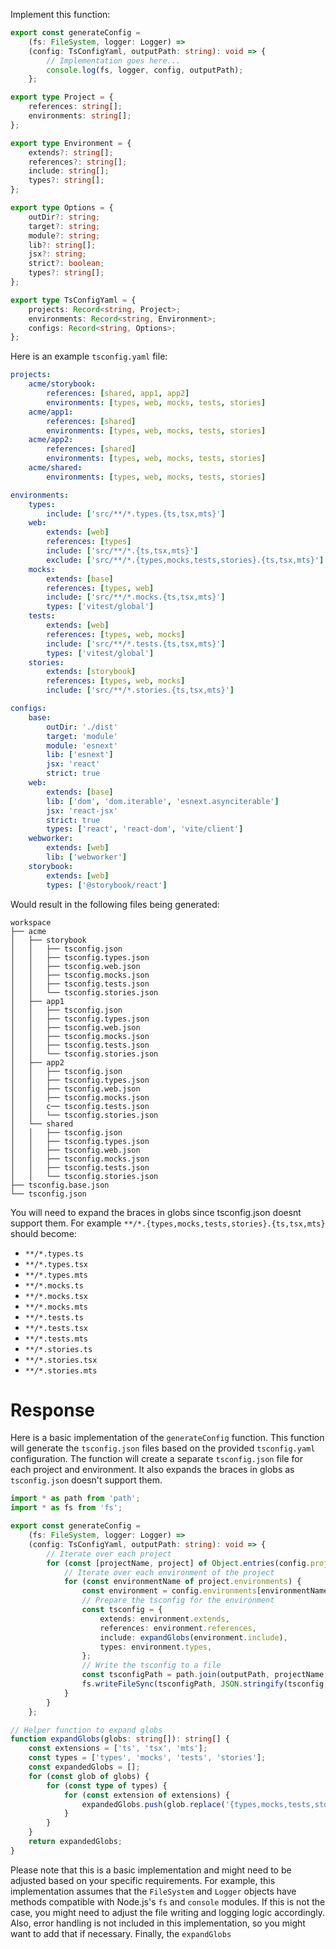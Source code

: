 Implement this function:

```ts
export const generateConfig =
	(fs: FileSystem, logger: Logger) =>
	(config: TsConfigYaml, outputPath: string): void => {
		// Implementation goes here...
		console.log(fs, logger, config, outputPath);
	};

export type Project = {
	references: string[];
	environments: string[];
};

export type Environment = {
	extends?: string[];
	references?: string[];
	include: string[];
	types?: string[];
};

export type Options = {
	outDir?: string;
	target?: string;
	module?: string;
	lib?: string[];
	jsx?: string;
	strict?: boolean;
	types?: string[];
};

export type TsConfigYaml = {
	projects: Record<string, Project>;
	environments: Record<string, Environment>;
	configs: Record<string, Options>;
};
```

Here is an example `tsconfig.yaml` file:

```yaml
projects:
    acme/storybook:
        references: [shared, app1, app2]
        environments: [types, web, mocks, tests, stories]
    acme/app1:
        references: [shared]
        environments: [types, web, mocks, tests, stories]
    acme/app2:
        references: [shared]
        environments: [types, web, mocks, tests, stories]
    acme/shared:
        environments: [types, web, mocks, tests, stories]

environments:
    types:
        include: ['src/**/*.types.{ts,tsx,mts}']
    web:
        extends: [web]
        references: [types]
        include: ['src/**/*.{ts,tsx,mts}']
        exclude: ['src/**/*.{types,mocks,tests,stories}.{ts,tsx,mts}']
    mocks:
        extends: [base]
        references: [types, web]
        include: ['src/**/*.mocks.{ts,tsx,mts}']
        types: ['vitest/global']
    tests:
        extends: [web]
        references: [types, web, mocks]
        include: ['src/**/*.tests.{ts,tsx,mts}']
        types: ['vitest/global']
    stories:
        extends: [storybook]
        references: [types, web, mocks]
        include: ['src/**/*.stories.{ts,tsx,mts}']

configs:
    base:
        outDir: './dist'
        target: 'module'
        module: 'esnext'
        lib: ['esnext']
        jsx: 'react'
        strict: true
    web:
        extends: [base]
        lib: ['dom', 'dom.iterable', 'esnext.asynciterable']
        jsx: 'react-jsx'
        strict: true
        types: ['react', 'react-dom', 'vite/client']
    webworker:
        extends: [web]
        lib: ['webworker']
    storybook:
        extends: [web]
        types: ['@storybook/react']
```

Would result in the following files being generated:

```shell
workspace
├── acme
│   ├── storybook
│   │   ├── tsconfig.json
│   │   ├── tsconfig.types.json
│   │   ├── tsconfig.web.json
│   │   ├── tsconfig.mocks.json
│   │   ├── tsconfig.tests.json
│   │   └── tsconfig.stories.json
│   ├── app1
│   │   ├── tsconfig.json
│   │   ├── tsconfig.types.json
│   │   ├── tsconfig.web.json
│   │   ├── tsconfig.mocks.json
│   │   ├── tsconfig.tests.json
│   │   └── tsconfig.stories.json
│   ├── app2
│   │   ├── tsconfig.json
│   │   ├── tsconfig.types.json
│   │   ├── tsconfig.web.json
│   │   ├── tsconfig.mocks.json
│   │   c── tsconfig.tests.json
│   │   └── tsconfig.stories.json
│   └── shared
│   │   ├── tsconfig.json
│   │   ├── tsconfig.types.json
│   │   ├── tsconfig.web.json
│   │   ├── tsconfig.mocks.json
│   │   ├── tsconfig.tests.json
│   │   └── tsconfig.stories.json
├── tsconfig.base.json
└── tsconfig.json
```

You will need to expand the braces in globs since tsconfig.json doesnt support them. For example `**/*.{types,mocks,tests,stories}.{ts,tsx,mts}` should become:
- `**/*.types.ts`
- `**/*.types.tsx`
- `**/*.types.mts`
- `**/*.mocks.ts`
- `**/*.mocks.tsx`
- `**/*.mocks.mts`
- `**/*.tests.ts`
- `**/*.tests.tsx`
- `**/*.tests.mts`
- `**/*.stories.ts`
- `**/*.stories.tsx`
- `**/*.stories.mts`






# Response


Here is a basic implementation of the `generateConfig` function. This function will generate the `tsconfig.json` files based on the provided `tsconfig.yaml` configuration. The function will create a separate `tsconfig.json` file for each project and environment. It also expands the braces in globs as `tsconfig.json` doesn't support them.

```ts
import * as path from 'path';
import * as fs from 'fs';

export const generateConfig =
	(fs: FileSystem, logger: Logger) =>
	(config: TsConfigYaml, outputPath: string): void => {
		// Iterate over each project
		for (const [projectName, project] of Object.entries(config.projects)) {
			// Iterate over each environment of the project
			for (const environmentName of project.environments) {
				const environment = config.environments[environmentName];
				// Prepare the tsconfig for the environment
				const tsconfig = {
					extends: environment.extends,
					references: environment.references,
					include: expandGlobs(environment.include),
					types: environment.types,
				};
				// Write the tsconfig to a file
				const tsconfigPath = path.join(outputPath, projectName, `tsconfig.${environmentName}.json`);
				fs.writeFileSync(tsconfigPath, JSON.stringify(tsconfig, null, 2));
			}
		}
	};

// Helper function to expand globs
function expandGlobs(globs: string[]): string[] {
	const extensions = ['ts', 'tsx', 'mts'];
	const types = ['types', 'mocks', 'tests', 'stories'];
	const expandedGlobs = [];
	for (const glob of globs) {
		for (const type of types) {
			for (const extension of extensions) {
				expandedGlobs.push(glob.replace('{types,mocks,tests,stories}', type).replace('{ts,tsx,mts}', extension));
			}
		}
	}
	return expandedGlobs;
}
```

Please note that this is a basic implementation and might need to be adjusted based on your specific requirements. For example, this implementation assumes that the `FileSystem` and `Logger` objects have methods compatible with Node.js's `fs` and `console` modules. If this is not the case, you might need to adjust the file writing and logging logic accordingly. Also, error handling is not included in this implementation, so you might want to add that if necessary. Finally, the `expandGlobs`